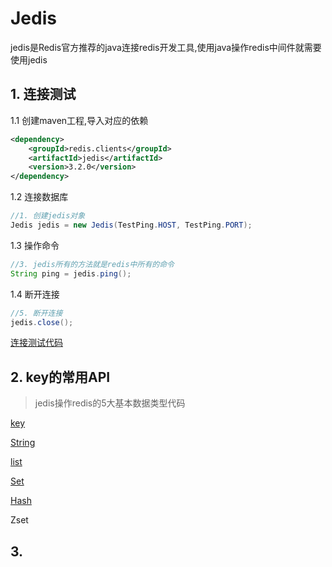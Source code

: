 # Jedis

jedis是Redis官方推荐的java连接redis开发工具,使用java操作redis中间件就需要使用jedis



## 1. 连接测试

1.1 创建maven工程,导入对应的依赖

```xml
<dependency>
    <groupId>redis.clients</groupId>
    <artifactId>jedis</artifactId>
    <version>3.2.0</version>
</dependency>
```



1.2 连接数据库

```java
//1. 创建jedis对象
Jedis jedis = new Jedis(TestPing.HOST, TestPing.PORT);
```

1.3 操作命令

```java
//3. jedis所有的方法就是redis中所有的命令
String ping = jedis.ping();
```

1.4 断开连接

```java
//5. 断开连接
jedis.close();
```

[连接测试代码](../redis代码/01-redis-jedis/src/main/java/com/xiyang/test/TestPing.java)

## 2. key的常用API

> jedis操作redis的5大基本数据类型代码

[key](../redis代码/01-redis-jedis/src/main/java/com/xiyang/base/JedisKey.java)

[String](../redis代码/01-redis-jedis/src/main/java/com/xiyang/base/JedisString.java)

[list](../redis代码/01-redis-jedis/src/main/java/com/xiyang/base/JedisList.java)

[Set](../redis代码/01-redis-jedis/src/main/java/com/xiyang/base/JedisSet.java)

[Hash](../redis代码/01-redis-jedis/src/main/java/com/xiyang/base/JedisHash.java)

Zset

## 3. 
